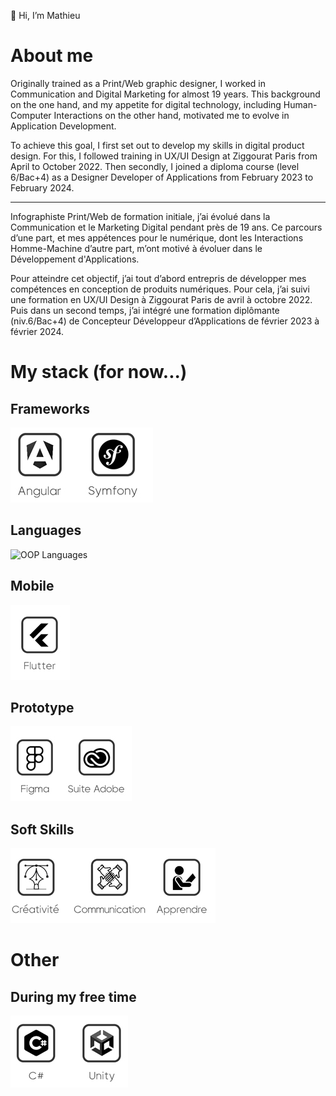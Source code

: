 👋 Hi, I’m Mathieu

# **About me**

Originally trained as a Print/Web graphic designer, I worked in Communication and Digital Marketing for almost 19 years. 
This background on the one hand, and my appetite for digital technology, including Human-Computer Interactions on the other hand, 
motivated me to evolve in Application Development.

To achieve this goal, I first set out to develop my skills in digital product design. 
For this, I followed training in UX/UI Design at Ziggourat Paris from April to October 2022. 
Then secondly, I joined a diploma course (level 6/Bac+4) as a Designer Developer of Applications from February 2023 to February 2024.

---

Infographiste Print/Web de formation initiale, j’ai évolué dans la Communication et le Marketing Digital pendant près de 19 ans. 
Ce parcours d’une part, et mes appétences pour le numérique, dont les Interactions Homme-Machine d’autre part, 
m’ont motivé à évoluer dans le Développement d'Applications.

Pour atteindre cet objectif, j’ai tout d’abord entrepris de développer mes compétences en conception de produits numériques. 
Pour cela, j’ai suivi une formation en UX/UI Design à Ziggourat Paris de avril à octobre 2022. 
Puis dans un second temps, j’ai intégré une formation diplômante (niv.6/Bac+4) de Concepteur Développeur d’Applications 
de février 2023 à février 2024.


# **My stack (for now...)**

## **Frameworks**
![Frameworks](logosFrameworks2.jpg)

## **Languages**
![OOP Languages](languages-update.png)

## **Mobile**
![Mobile](logoFlutter.jpg)
        
## **Prototype**
![Prototyping](logoPrototypage2.jpg)

## **Soft Skills**
![My soft skills](logoSoftSkills2.jpg)

# **Other**

## **During my free time**
![C Sharp Unity](logosOther3.jpg)

